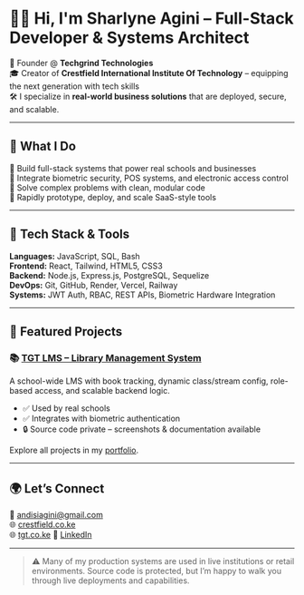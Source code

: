 # 👋🏽 Hi, I'm Sharlyne Agini – Full-Stack Developer & Systems Architect

💼 Founder @ **Techgrind Technologies**  
🎓 Creator of **Crestfield International Institute Of Technology** – equipping the next generation with tech skills  
🛠 I specialize in **real-world business solutions** that are deployed, secure, and scalable.

---

## 🚀 What I Do

🎯 Build full-stack systems that power real schools and businesses  
🔐 Integrate biometric security, POS systems, and electronic access control  
🧠 Solve complex problems with clean, modular code  
🧪 Rapidly prototype, deploy, and scale SaaS-style tools  

---

## 🔨 Tech Stack & Tools

**Languages:** JavaScript, SQL, Bash  
**Frontend:** React, Tailwind, HTML5, CSS3  
**Backend:** Node.js, Express.js, PostgreSQL, Sequelize  
**DevOps:** Git, GitHub, Render, Vercel, Railway  
**Systems:** JWT Auth, RBAC, REST APIs, Biometric Hardware Integration

---

## 💼 Featured Projects

### 📚 [TGT LMS – Library Management System](https://github.com/Techgrind-Sharlyne/portfolio-projects/tree/main/projects/tgt-lms)
A school-wide LMS with book tracking, dynamic class/stream config, role-based access, and scalable backend logic.

- ✅ Used by real schools
- ✅ Integrates with biometric authentication
- 🔒 Source code private – screenshots & documentation available

Explore all projects in my [portfolio](https://github.com/Techgrind-Sharlyne/portfolio-projects).

---

## 🌍 Let’s Connect

💌 andisiagini@gmail.com  
🌐 [crestfield.co.ke](https://www.crestfield.co.ke)  
🌐 [tgt.co.ke](https://www.tgt.co.ke) 
🔗 [LinkedIn](https://www.linkedin.com/in/sharlyne-agini-167350378)

---

> ⚠️ Many of my production systems are used in live institutions or retail environments. Source code is protected, but I’m happy to walk you through live deployments and capabilities.
